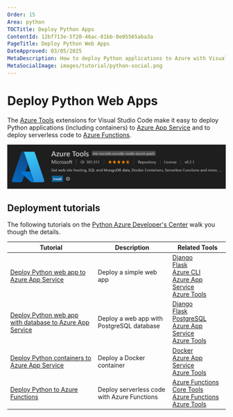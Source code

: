 ```yaml
---
Order: 15
Area: python
TOCTitle: Deploy Python Apps
ContentId: 12bf713e-5f20-46ac-81bb-8e05565aba3a
PageTitle: Deploy Python Web Apps
DateApproved: 03/05/2025
MetaDescription: How to deploy Python applications to Azure with Visual Studio Code
MetaSocialImage: images/tutorial/python-social.png
---
```


# Deploy Python Web Apps

The [Azure Tools](https://marketplace.visualstudio.com/items?itemName=ms-vscode.vscode-node-azure-pack) extensions for Visual Studio Code make it easy to deploy Python applications (including containers) to [Azure App Service](https://azure.microsoft.com/services/app-service) and to deploy serverless code to [Azure Functions](https://azure.microsoft.com/services/functions).

![Azure Tools extension](images/azure/azure-tools.png)

## Deployment tutorials

The following tutorials on the [Python Azure Developer's Center](https://learn.microsoft.com/azure/developer/python) walk you though the details.

| Tutorial                                                                                                                                 | Description                                 | Related Tools                                                                                                                                                                                                                                                                                                                                                                                                          |
| ---------------------------------------------------------------------------------------------------------------------------------------- | ------------------------------------------- | ---------------------------------------------------------------------------------------------------------------------------------------------------------------------------------------------------------------------------------------------------------------------------------------------------------------------------------------------------------------------------------------------------------------------- |
| [Deploy Python web app to Azure App Service](https://learn.microsoft.com/azure/app-service/quickstart-python)                            | Deploy a simple web app                     | [Django](https://www.djangoproject.com/) <br /> [Flask](https://flask.palletsprojects.com/) <br /> [Azure CLI](https://marketplace.visualstudio.com/items?itemName=ms-vscode.azurecli) <br /> [Azure App Service](https://marketplace.visualstudio.com/items?itemName=ms-azuretools.vscode-azureappservice) <br /> [Azure Tools](https://marketplace.visualstudio.com/items?itemName=ms-vscode.vscode-node-azure-pack) |
| [Deploy Python web app with database to Azure App Service](https://learn.microsoft.com/azure/app-service/tutorial-python-postgresql-app) | Deploy a web app with PostgreSQL database   | [Django](https://www.djangoproject.com/) <br /> [Flask](https://flask.palletsprojects.com/) <br /> [PostgreSQL](https://www.postgresql.org/download/) <br /> [Azure App Service](https://marketplace.visualstudio.com/items?itemName=ms-azuretools.vscode-azureappservice) <br /> [Azure Tools](https://marketplace.visualstudio.com/items?itemName=ms-vscode.vscode-node-azure-pack)                                  |
| [Deploy Python containers to Azure App Service](https://learn.microsoft.com/azure/developer/python/tutorial-deploy-containers-01)        | Deploy a Docker container                   | [Docker](https://marketplace.visualstudio.com/items?itemName=ms-azuretools.vscode-docker) <br /> [Azure App Service](https://marketplace.visualstudio.com/items?itemName=ms-azuretools.vscode-azureappservice) <br /> [Azure Tools](https://marketplace.visualstudio.com/items?itemName=ms-vscode.vscode-node-azure-pack)                                                                                              |
| [Deploy Python to Azure Functions](https://learn.microsoft.com/azure/azure-functions/create-first-function-vs-code-python)               | Deploy serverless code with Azure Functions | [Azure Functions Core Tools](https://learn.microsoft.com/en-us/azure/azure-functions/functions-run-local#install-the-azure-functions-core-tools) <br /> [Azure Functions](https://marketplace.visualstudio.com/items?itemName=ms-azuretools.vscode-azurefunctions) <br /> [Azure Tools](https://marketplace.visualstudio.com/items?itemName=ms-vscode.vscode-node-azure-pack)                                          |
